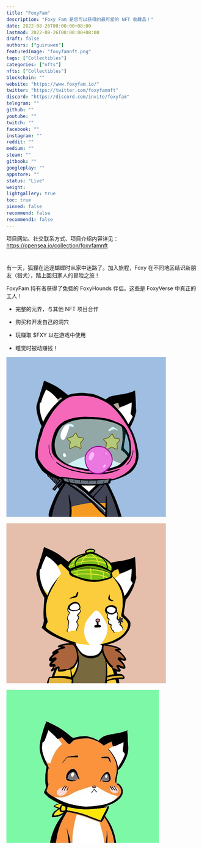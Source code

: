 ```yaml
---
title: "FoxyFam"
description: "Foxy Fam 是您可以获得的最可爱的 NFT 收藏品！"
date: 2022-08-26T00:00:00+08:00
lastmod: 2022-08-26T00:00:00+08:00
draft: false
authors: ["guiruwen"]
featuredImage: "foxyfamnft.png"
tags: ["Collectibles"]
categories: ["nfts"]
nfts: ["Collectibles"]
blockchain: ""
website: "https://www.foxyfam.io/"
twitter: "https://twitter.com/foxyfamnft"
discord: "https://discord.com/invite/foxyfam"
telegram: ""
github: ""
youtube: ""
twitch: ""
facebook: ""
instagram: ""
reddit: ""
medium: ""
steam: ""
gitbook: ""
googleplay: ""
appstore: ""
status: "Live"
weight: 
lightgallery: true
toc: true
pinned: false
recommend: false
recommend1: false
---
```

项目网站、社交联系方式、项目介绍内容详见：https://opensea.io/collection/foxyfamnft

# 

有一天，狐狸在追逐蝴蝶时从家中迷路了。加入旅程，Foxy 在不同地区结识新朋友（猎犬），踏上回归家人的冒险之旅！

FoxyFam 持有者获得了免费的 FoxyHounds 伴侣。这些是 FoxyVerse 中真正的工人！

- 完整的元界，与其他 NFT 项目合作

- 购买和开发自己的洞穴

- 玩赚取 $FXY 以在游戏中使用

- 睡觉时被动赚钱！

  

![nft](01.png)

![nft](02.png)

![nft](03.jpg)